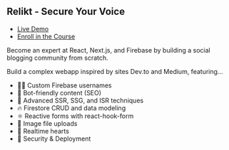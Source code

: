 ## Relikt - Secure Your Voice

- [Live Demo](https://next.fireship.io/)
- [Enroll in the Course](https://fireship.io/courses/react-next-firebase/)

Become an expert at React, Next.js, and Firebase by building a social blogging community from scratch. 

Build a complex webapp inspired by sites Dev.to and Medium, featuring...

- 👨‍🎤 Custom Firebase usernames
- 📰 Bot-friendly content (SEO)
- 🦾 Advanced SSR, SSG, and ISR techniques
- 🔥 Firestore CRUD and data modeling
- ⚛️ Reactive forms with react-hook-form
- 📂 Image file uploads
- 💞 Realtime hearts
- 🚀 Security & Deployment




